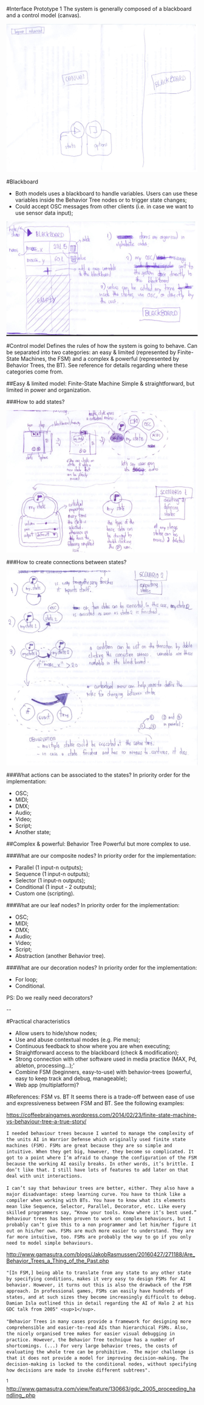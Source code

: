 #Interface Prototype 1
The system is generally composed of a blackboard and a control model (canvas).

![image1](../assets/prototype1-1.jpg)

#Blackboard
- Both models uses a blackboard to handle variables. Users can use these variables inside the Behavior Tree nodes or to trigger state changes;
- Could accept OSC messages from other clients (i.e. in case we want to use sensor data input);

![image2](../assets/prototype1-2.jpg)

#Control model
Defines the rules of how the system is going to behave. Can be separated into two categories: an easy & limited (represented by Finite-State Machines, the FSM) and a complex & powerful (represented by Behavior Trees, the BT). See reference for details regarding where these categories come from.

##Easy & limited model: Finite-State Machine
Simple & straightforward, but limited in power and organization.

###How to add states?

![image2](../assets/prototype1-3.jpg)

###How to create connections between states?

![image2](../assets/prototype1-4.jpg)

###What actions can be associated to the states?
In priority order for the implementation:
- OSC;
- MIDI;
- DMX;
- Audio;
- Video;
- Script;
- Another state;

##Complex & powerful: Behavior Tree
Powerful but more complex to use.

###What are our composite nodes?
In priority order for the implementation:
- Parallel (1 input-n outputs);
- Sequence (1 input-n outputs);
- Selector (1 input-n outputs);
- Conditional (1 input - 2 outputs);
- Custom one (scripting).

###What are our leaf nodes?
In priority order for the implementation:
- OSC;
- MIDI;
- DMX;
- Audio;
- Video;
- Script;
- Abstraction (another Behavior tree).

###What are our decoration nodes?
In priority order for the implementation:
- For loop;
- Conditional.

PS: Do we really need decorators?

--

#Practical characteristics
- Allow users to hide/show nodes;
- Use and abuse contextual modes (e.g. Pie menu);
- Continuous feedback to show where you are when executing;
- Straightforward access to the blackboard (check & modification);
- Strong connection with other software used in media practice (MAX, Pd, ableton, processing...);'
- Combine FSM (beginners, easy-to-use) with behavior-trees (powerful, easy to keep track and debug, manageable);
- Web app (multiplatform)?
 
#References: FSM vs. BT	
It seems there is a trade-off between ease of use and expressiveness between FSM and BT. See the following examples:

https://coffeebraingames.wordpress.com/2014/02/23/finite-state-machine-vs-behaviour-tree-a-true-story/

	I needed behaviour trees because I wanted to manage the complexity of the units AI in Warrior Defense which originally used finite state machines (FSM). FSMs are great because they are so simple and intuitive. When they get big, however, they become so complicated. It got to a point where I’m afraid to change the configuration of the FSM because the working AI easily breaks. In other words, it’s brittle. I don’t like that. I still have lots of features to add later on that deal with unit interactions. 
	
	I can’t say that behaviour trees are better, either. They also have a major disadvantage: steep learning curve. You have to think like a compiler when working with BTs. You have to know what its elements mean like Sequence, Selector, Parallel, Decorator, etc. Like every skilled programmers say, “Know your tools. Know where it’s best used.” Behaviour trees has been proven to work on complex behaviours, but I probably can’t give this to a non programmer and let him/her figure it out on his/her own. FSMs are much more easier to understand. They are far more intuitive, too. FSMs are probably the way to go if you only need to model simple behaviours.
	
http://www.gamasutra.com/blogs/JakobRasmussen/20160427/271188/Are_Behavior_Trees_a_Thing_of_the_Past.php

	"[In FSM,] being able to translate from any state to any other state by specifying conditions, makes it very easy to design FSMs for AI behavior. However, it turns out this is also the drawback of the FSM approach. In professional games, FSMs can easily have hundreds of states, and at such sizes they become increasingly difficult to debug. Damian Isla outlined this in detail regarding the AI of Halo 2 at his GDC talk from 2005" <sup>1</sup>.
	
	"Behavior Trees in many cases provide a framework for designing more comprehensible and easier-to-read AIs than hierarchical FSMs. Also, the nicely organised tree makes for easier visual debugging in practice. However, the Behavior Tree technique has a number of shortcomings. (...) For very large behavior trees, the costs of evaluating the whole tree can be prohibitive.  The major challenge is that it does not provide a model for improving decision-making. The decision-making is locked to the conditional nodes, without specifying how decisions are made to invoke different subtrees". 

<sup>1</sup> http://www.gamasutra.com/view/feature/130663/gdc_2005_proceeding_handling_.php
